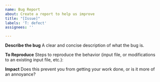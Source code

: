 ```yaml
---
name: Bug Report
about: Create a report to help us improve
title: "[Issue]"
labels: 'T: defect'
assignees: ''

---
```


**Describe the bug**
A clear and concise description of what the bug is.

**To Reproduce**
Steps to reproduce the behavior (input file, or modifications to an existing input file, etc.):

**Impact**
Does this prevent you from getting your work done, or is it more of an annoyance?
